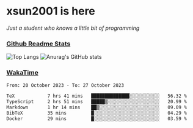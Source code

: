 # xsun2001 is here

*Just a student who knows a little bit of programming*

### [Github Readme Stats](https://github.com/anuraghazra/github-readme-stats)

![Top Langs](https://github-readme-stats.vercel.app/api/top-langs/?username=xsun2001&layout=compact&theme=radical) ![Anurag's GitHub stats](https://github-readme-stats.vercel.app/api?username=xsun2001&show_icons=true&theme=radical)

### [WakaTime](https://wakatime.com)

<!--START_SECTION:waka-->

```txt
From: 20 October 2023 - To: 27 October 2023

TeX            7 hrs 41 mins   ██████████████░░░░░░░░░░░   56.32 %
TypeScript     2 hrs 51 mins   █████▒░░░░░░░░░░░░░░░░░░░   20.99 %
Markdown       1 hr 14 mins    ██▒░░░░░░░░░░░░░░░░░░░░░░   09.09 %
BibTeX         35 mins         █░░░░░░░░░░░░░░░░░░░░░░░░   04.29 %
Docker         29 mins         █░░░░░░░░░░░░░░░░░░░░░░░░   03.59 %
```

<!--END_SECTION:waka-->
